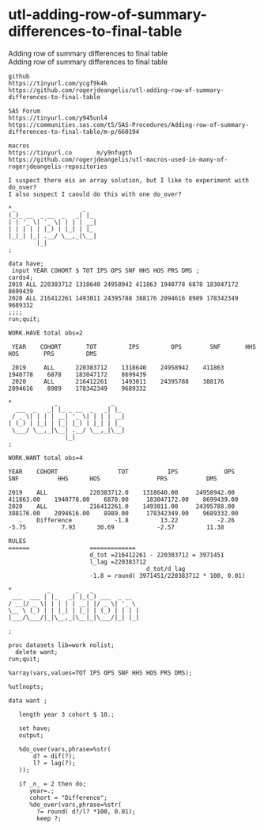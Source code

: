 # utl-adding-row-of-summary-differences-to-final-table
Adding row of summary differences to final table   
    Adding row of summary differences to final table                                                                                         
                                                                                                                                             
    github                                                                                                                                   
    https://tinyurl.com/ycgf9k4k                                                                                                             
    https://github.com/rogerjdeangelis/utl-adding-row-of-summary-differences-to-final-table                                                  
                                                                                                                                             
    SAS Forum                                                                                                                                
    https://tinyurl.com/y945unl4                                                                                                             
    https://communities.sas.com/t5/SAS-Procedures/Adding-row-of-summary-differences-to-final-table/m-p/660194                                
                                                                                                                                             
    macros                                                                                                                                   
    https://tinyurl.co       m/y9nfugth                                                                                                      
    https://github.com/rogerjdeangelis/utl-macros-used-in-many-of-rogerjdeangelis-repositories                                               
                                                                                                                                             
    I suspect there eis an array solution, but I like to experiment with do_over?                                                            
    I also suspect I caould do this with one do_over?                                                                                        
                                                                                                                                             
    *_                   _                                                                                                                   
    (_)_ __  _ __  _   _| |_                                                                                                                 
    | | '_ \| '_ \| | | | __|                                                                                                                
    | | | | | |_) | |_| | |_                                                                                                                 
    |_|_| |_| .__/ \__,_|\__|                                                                                                                
            |_|                                                                                                                              
    ;                                                                                                                                        
                                                                                                                                             
    data have;                                                                                                                               
     input YEAR COHORT $ TOT IPS OPS SNF HHS HOS PRS DMS ;                                                                                   
    cards4;                                                                                                                                  
    2019 ALL 220383712 1318640 24958942 411863 1940778 6878 183047172 8699439                                                                
    2020 ALL 216412261 1493011 24395788 388176 2094616 8989 178342349 9689332                                                                
    ;;;;                                                                                                                                     
    run;quit;                                                                                                                                
                                                                                                                                             
    WORK.HAVE total obs=2                                                                                                                    
                                                                                                                                             
     YEAR    COHORT       TOT         IPS         OPS        SNF       HHS       HOS       PRS         DMS                                   
                                                                                                                                             
     2019     ALL      220383712    1318640    24958942    411863    1940778    6878    183047172    8699439                                 
     2020     ALL      216412261    1493011    24395788    388176    2094616    8989    178342349    9689332                                 
                                                                                                                                             
    *            _               _                                                                                                           
      ___  _   _| |_ _ __  _   _| |_                                                                                                         
     / _ \| | | | __| '_ \| | | | __|                                                                                                        
    | (_) | |_| | |_| |_) | |_| | |_                                                                                                         
     \___/ \__,_|\__| .__/ \__,_|\__|                                                                                                        
                    |_|                                                                                                                      
    ;                                                                                                                                        
                                                                                                                                             
    WORK.WANT total obs=4                                                                                                                    
                                                                                                                                             
    YEAR    COHORT                 TOT           IPS             OPS           SNF           HHS      HOS                PRS           DMS   
                                                                                                                                             
    2019    ALL            220383712.0    1318640.00     24958942.00     411863.00    1940778.00    6878.00     183047172.00    8699439.00   
    2020    ALL            216412261.0    1493011.00     24395788.00     388176.00    2094616.00    8989.00     178342349.00    9689332.00   
       .    Difference            -1.8         13.22           -2.26         -5.75          7.93      30.69            -2.57         11.38   
                                                                                                                                             
    RULES                                                                                                                                    
    ======                 =============                                                                                                     
                           d_tot =216412261 - 220383712 = 3971451                                                                            
                           l_lag =220383712                                                                                                  
                                           d_tot/d_lag                                                                                       
                           -1.8 = round( 3971451/220383712 * 100, 0.01)                                                                      
                                                                                                                                             
    *          _       _   _                                                                                                                 
     ___  ___ | |_   _| |_(_) ___  _ __                                                                                                      
    / __|/ _ \| | | | | __| |/ _ \| '_ \                                                                                                     
    \__ \ (_) | | |_| | |_| | (_) | | | |                                                                                                    
    |___/\___/|_|\__,_|\__|_|\___/|_| |_|                                                                                                    
                                                                                                                                             
    ;                                                                                                                                        
                                                                                                                                             
    proc datasets lib=work nolist;                                                                                                           
      delete want;                                                                                                                           
    run;quit;                                                                                                                                
                                                                                                                                             
    %array(vars,values=TOT IPS OPS SNF HHS HOS PRS DMS);                                                                                     
                                                                                                                                             
    %utlnopts;                                                                                                                               
                                                                                                                                             
    data want ;                                                                                                                              
                                                                                                                                             
       length year 3 cohort $ 10.;                                                                                                           
                                                                                                                                             
       set have;                                                                                                                             
       output;                                                                                                                               
                                                                                                                                             
       %do_over(vars,phrase=%str(                                                                                                            
           d? = dif(?);                                                                                                                      
           l? = lag(?);                                                                                                                      
       ));                                                                                                                                   
                                                                                                                                             
       if _n_ = 2 then do;                                                                                                                   
          year=.;                                                                                                                            
          cohort = "Difference";                                                                                                             
          %do_over(vars,phrase=%str(                                                                                                         
            ?= round( d?/l? *100, 0.01);                                                                                                     
            keep ?;                                                                                                                          
